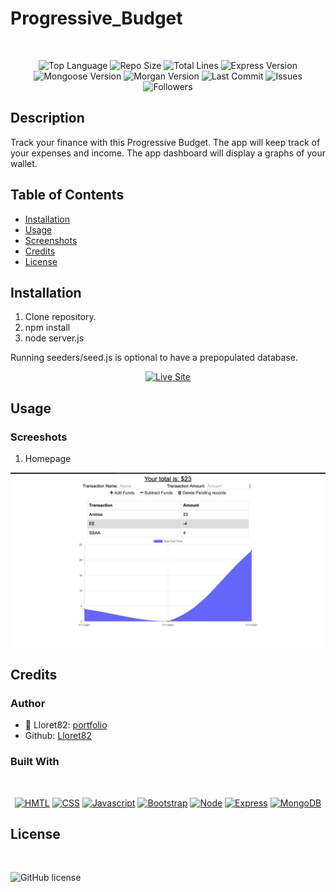 # Progressive_Budget

</br>
<p align="center">
    <img src="https://img.shields.io/github/languages/top/lloret82/progressive_budget?style=for-the-badge" alt="Top Language" />
    <img src="https://img.shields.io/github/repo-size/lloret82/progressive_budget?style=for-the-badge" alt="Repo Size" />   
    <img src="https://img.shields.io/tokei/lines/github/lloret82/progressive_budget?style=for-the-badge" alt="Total Lines" />
    <img src="https://img.shields.io/github/package-json/dependency-version/lloret82/progressive_budget/express?style=for-the-badge" alt="Express Version" />
    <img src="https://img.shields.io/github/package-json/dependency-version/lloret82/progressive_budget/mongoose?style=for-the-badge" alt="Mongoose Version" />
    <img src="https://img.shields.io/github/package-json/dependency-version/lloret82/progressive_budget/morgan?style=for-the-badge" alt="Morgan Version" />
    <img src="https://img.shields.io/github/last-commit/lloret82/progressive_budget?style=for-the-badge" alt="Last Commit" />  
    <img src="https://img.shields.io/github/issues/lloret82/progressive_budget?style=for-the-badge" alt="Issues" />  
    <img src="https://img.shields.io/github/followers/lloret82?style=social" alt="Followers" />  
</p>


## Description

Track your finance with this Progressive Budget. The app will keep track of your expenses and income. The app dashboard will display a graphs of your wallet.

## Table of Contents

* [Installation](#installation)
* [Usage](#usage)
* [Screenshots](#screenshots)   
* [Credits](#credits)
* [License](#license)

## Installation

1. Clone repository. 
2. npm install
3. node server.js

Running seeders/seed.js is optional to have a prepopulated database.

<p align="center">
    <a href="https://lloret82-progressive_budget.herokuapp.com/"><img src="https://img.shields.io/badge/-👉 See Live Site-success?style=for-the-badge"  alt="Live Site" /></a>
</p>


## Usage

### Screeshots

1. Homepage 

![Site](./screenB.png)



## Credits

### Author

- 💼 Lloret82: [portfolio](https://lloret82.github.io/Professional_Portfolio/)
- Github: [Lloret82](https://www.github.com/lloret82)

### Built With

</br>
<p align="center">
    <a href="https://developer.mozilla.org/en-US/docs/Web/HTML"><img src="https://img.shields.io/badge/-HTML-orange?style=for-the-badge"  alt="HMTL" /></a>
    <a href="https://developer.mozilla.org/en-US/docs/Web/CSS"><img src="https://img.shields.io/badge/-CSS-blue?style=for-the-badge" alt="CSS" /></a>
    <a href="https://www.javascript.com/"><img src="https://img.shields.io/badge/-Javascript-yellow?style=for-the-badge" alt="Javascript" /></a>
    <a href="https://getbootstrap.com/"><img src="https://img.shields.io/badge/-Bootstrap-blueviolet?style=for-the-badge" alt="Bootstrap" /></a>
    <a href="https://nodejs.org/en/"><img src="https://img.shields.io/badge/-Node-orange?style=for-the-badge" alt="Node" /></a>
    <a href="https://www.npmjs.com/package/express"><img src="https://img.shields.io/badge/-Express-blue?style=for-the-badge" alt="Express" /></a>
    <a href="https://www.mongodb.com/"><img src="https://img.shields.io/badge/-MongoDB-blue?style=for-the-badge" alt="MongoDB" /></a>
</p>

## License


</br>

![GitHub license](https://img.shields.io/github/license/Naereen/StrapDown.js.svg)
